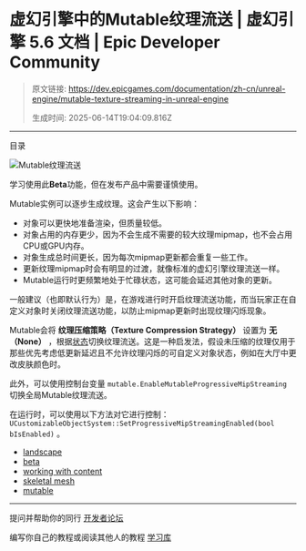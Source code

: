 # 虚幻引擎中的Mutable纹理流送 | 虚幻引擎 5.6 文档 | Epic Developer Community

> 原文链接: https://dev.epicgames.com/documentation/zh-cn/unreal-engine/mutable-texture-streaming-in-unreal-engine
> 
> 生成时间: 2025-06-14T19:04:09.816Z

---

目录

![Mutable纹理流送](https://dev.epicgames.com/community/api/documentation/image/12bc118d-9ce7-4df4-b8b1-1220d27f078d?resizing_type=fill&width=1920&height=335)

学习使用此**Beta**功能，但在发布产品中需要谨慎使用。

Mutable实例可以逐步生成纹理。这会产生以下影响：

-   对象可以更快地准备渲染，但质量较低。
-   对象占用的内存更少，因为不会生成不需要的较大纹理mipmap，也不会占用CPU或GPU内存。
-   对象生成总时间更长，因为每次mipmap更新都会重复一些工作。
-   更新纹理mipmap时会有明显的过渡，就像标准的虚幻引擎纹理流送一样。
-   Mutable运行时更频繁地处于忙碌状态，这可能会延迟其他对象的更新。

一般建议（也即默认行为）是，在游戏进行时开启纹理流送功能，而当玩家正在自定义对象时关闭纹理流送功能，以防止mipmap更新时出现纹理闪烁现象。

Mutable会将 **纹理压缩策略（Texture Compression Strategy）** 设置为 **无（None）** ，根据[状态](/documentation/zh-cn/unreal-engine/using-customizable-states-in-mutable-with-unreal-engine)切换纹理流送。这是一种启发法，假设未压缩的纹理仅用于那些优先考虑低更新延迟且不允许纹理闪烁的可自定义对象状态，例如在大厅中更改皮肤颜色时。

此外，可以使用控制台变量 `mutable.EnableMutableProgressiveMipStreaming` 切换全局Mutable纹理流送。

在运行时，可以使用以下方法对它进行控制：`UCustomizableObjectSystem::SetProgressiveMipStreamingEnabled(bool bIsEnabled)` 。

-   [landscape](https://dev.epicgames.com/community/search?query=landscape)
-   [beta](https://dev.epicgames.com/community/search?query=beta)
-   [working with content](https://dev.epicgames.com/community/search?query=working%20with%20content)
-   [skeletal mesh](https://dev.epicgames.com/community/search?query=skeletal%20mesh)
-   [mutable](https://dev.epicgames.com/community/search?query=mutable)

* * *

提问并帮助你的同行 [开发者论坛](https://forums.unrealengine.com/categories?tag=unreal-engine)

编写你自己的教程或阅读其他人的教程 [学习库](https://dev.epicgames.com/community/unreal-engine/learning)